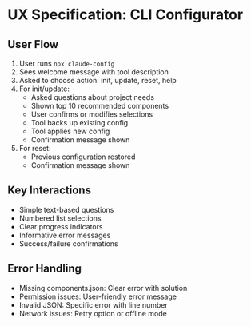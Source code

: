 # UX Specification: CLI Configurator

## User Flow
1. User runs `npx claude-config`
2. Sees welcome message with tool description
3. Asked to choose action: init, update, reset, help
4. For init/update:
   - Asked questions about project needs
   - Shown top 10 recommended components
   - User confirms or modifies selections
   - Tool backs up existing config
   - Tool applies new config
   - Confirmation message shown
5. For reset:
   - Previous configuration restored
   - Confirmation message shown

## Key Interactions
- Simple text-based questions
- Numbered list selections
- Clear progress indicators
- Informative error messages
- Success/failure confirmations

## Error Handling
- Missing components.json: Clear error with solution
- Permission issues: User-friendly error message
- Invalid JSON: Specific error with line number
- Network issues: Retry option or offline mode